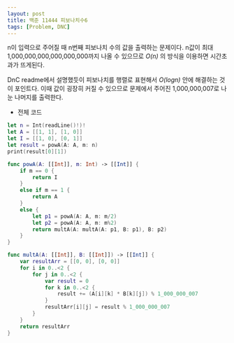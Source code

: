 ```yaml
---
layout: post
title: 백준 11444 피보나치수6
tags: [Problem, DNC]
---
```

n이 입력으로 주어질 때 n번째 피보나치 수의 값을 출력하는 문제이다. n값이 최대 1,000,000,000,000,000,000까지 나올 수 있으므로 *O(n)* 의 방식을 이용하면 시간초과가 뜨게된다.  

DnC readme에서 설명했듯이 피보나치를 행렬로 표현해서 *O(logn)* 안에 해결하는 것이 포인트다. 이때 값이 굉장히 커질 수 있으므로 문제에서 주어진 1,000,000,007로 나눈 나머지를 출력한다.

- 전체 코드

```swift
let n = Int(readLine()!)!
let A = [[1, 1], [1, 0]]
let I = [[1, 0], [0, 1]]
let result = powA(A: A, m: n)
print(result[0][1])

func powA(A: [[Int]], m: Int) -> [[Int]] {
    if m == 0 {
        return I
    }
    else if m == 1 {
        return A
    }
    else {
        let p1 = powA(A: A, m: m/2)
        let p2 = powA(A: A, m: m%2)
        return multA(A: multA(A: p1, B: p1), B: p2)
    }
}

func multA(A: [[Int]], B: [[Int]]) -> [[Int]] {
    var resultArr = [[0, 0], [0, 0]]
    for i in 0..<2 {
        for j in 0..<2 {
            var result = 0
            for k in 0..<2 {
                result += (A[i][k] * B[k][j]) % 1_000_000_007
            }
            resultArr[i][j] = result % 1_000_000_007
        }
    }
    return resultArr
}
```

